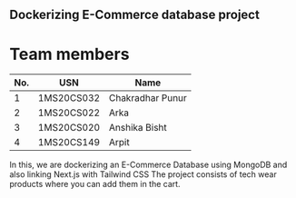 ## Dockerizing E-Commerce database project

# Team members

| No. | USN | Name |
|---|------------|----------------|
| 1 | 1MS20CS032 | Chakradhar Punur |
| 2 | 1MS20CS022 | Arka |
| 3 | 1MS20CS020 | Anshika Bisht |
| 4 | 1MS20CS149 | Arpit |

In this, we are dockerizing an E-Commerce Database using MongoDB and also linking Next.js with Tailwind CSS
The project consists of tech wear products where you can add them in the cart.

